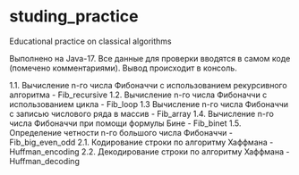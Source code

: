 # studing_practice
 Educational practice on classical algorithms

Выполнено на Java-17. Все данные для проверки вводятся в самом коде (помечено комментариями). Вывод происходит в консоль.

1.1. Вычисление n-го числа Фибоначчи с использованием рекурсивного алгоритма - Fib_recursive
1.2. Вычисление n-го числа Фибоначчи с использованием цикла - Fib_loop 
1.3  Вычисление n-го числа Фибоначчи с записью числового ряда в массив - Fib_array 
1.4. Вычисление n-го числа Фибоначчи при помощи формулы Бине -  Fib_binet
1.5. Определение четности n-го большого числа Фибоначчи - Fib_big_even_odd 
2.1. Кодирование строки по алгоритму Хаффмана - Huffman_encoding 
2.2. Декодирование строки по алгоритму Хаффмана - Huffman_decoding
